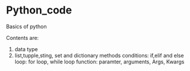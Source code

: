 # Python_code
Basics of python

Contents are:
1. data type
2. list,tupple,sting, set and  dictionary methods
conditions: if,elif and else
loop: for loop, while loop
function: paramter, arguments, Args, Kwargs
